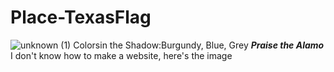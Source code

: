 # Place-TexasFlag
![unknown (1)](https://user-images.githubusercontent.com/87217687/161466217-8bfdb7e4-5587-43ca-bb24-34a1b5aa5e7c.png)
Colorsin the Shadow:Burgundy, Blue, Grey
_**Praise the Alamo**_
I don't know how to make a website, here's the image
